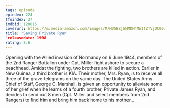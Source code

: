 ```yaml
---
tags: episode
epindex: 224
tfoindex: 27
imdbid: 120815
coverurl: https://m.media-amazon.com/images/M/MV5BZjhkMDM4MWItZTVjOC00ZDRhLThmYTAtM2I5NzBmNmNlMzI1XkEyXkFqcGdeQXVyNDYyMDk5MTU@._V1_SY300_CR0,0,202,300_.jpg
title: "Saving Private Ryan
"releasedate: 1998
rating: 8.6
---
```


Opening with the Allied invasion of Normandy on 6 June 1944, members of the 2nd Ranger Battalion under Cpt. Miller fight ashore to secure a beachhead. Amidst the fighting, two brothers are killed in action. Earlier in New Guinea, a third brother is KIA. Their mother, Mrs. Ryan, is to receive all three of the grave telegrams on the same day. The United States Army Chief of Staff, George C. Marshall, is given an opportunity to alleviate some of her grief when he learns of a fourth brother, Private James Ryan, and decides to send out 8 men (Cpt. Miller and select members from 2nd Rangers) to find him and bring him back home to his mother...